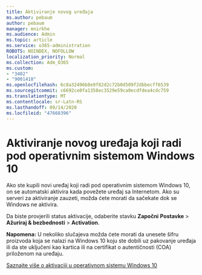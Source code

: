 ```yaml
---
title: Aktiviranje novog uređaja
ms.author: pebaum
author: pebaum
manager: mnirkhe
ms.audience: Admin
ms.topic: article
ms.service: o365-administration
ROBOTS: NOINDEX, NOFOLLOW
localization_priority: Normal
ms.collection: Adm_O365
ms.custom:
- "3402"
- "9001418"
ms.openlocfilehash: 6c8a32496b8e9f82d2c72b0d509f2dbbecff6539
ms.sourcegitcommit: c6692ce0fa1358ec3529e59ca0ecdfdea4cdc759
ms.translationtype: MT
ms.contentlocale: sr-Latn-RS
ms.lasthandoff: 09/14/2020
ms.locfileid: "47668396"
---
```

# <a name="activating-a-new-device-running-windows-10"></a>Aktiviranje novog uređaja koji radi pod operativnim sistemom Windows 10

Ako ste kupili novi uređaj koji radi pod operativnim sistemom Windows 10, on se automatski aktivira kada povežete uređaj sa Internetom. Ako su serveri za aktiviranje zauzeti, možda ćete morati da sačekate dok se Windows ne aktivira.

Da biste provjerili status aktivacije, odaberite stavku **Započni** **Postavke**  >  **Ažuriraj & bezbednosti**  >  **Activation**.

**Napomena:** U nekoliko slučajeva možda ćete morati da unesete šifru proizvoda koja se nalazi na Windows 10 koju ste dobili uz pakovanje uređaja ili da ste uključeni kao kartica ili na certifikat o autentičnosti (COA) priloženom na uređaju.

[Saznajte više o aktivaciji u operativnom sistemu Windows 10](https://support.microsoft.com/help/12440)